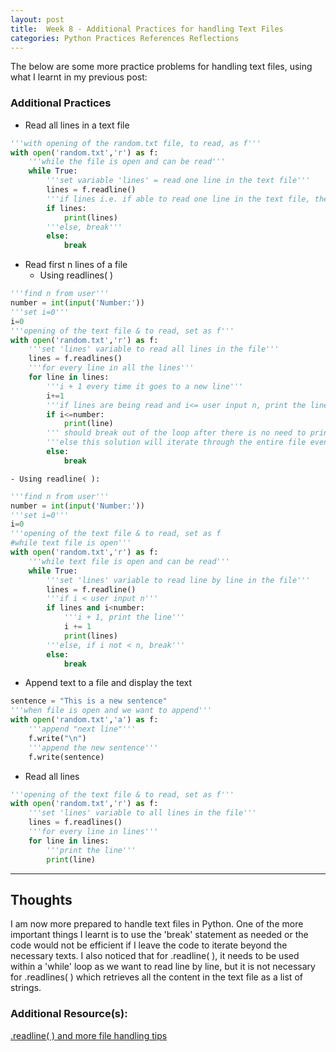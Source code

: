```yaml
---
layout: post
title:  Week 8 - Additional Practices for handling Text Files
categories: Python Practices References Reflections
---
```


The below are some more practice problems for handling text files, using what I learnt in my previous post:  

### Additional Practices

- Read all lines in a text file
```python
'''with opening of the random.txt file, to read, as f'''
with open('random.txt','r') as f:
    '''while the file is open and can be read'''
    while True:
        '''set variable 'lines' = read one line in the text file'''
        lines = f.readline()
        '''if lines i.e. if able to read one line in the text file, then print the line'''
        if lines:
            print(lines)
        '''else, break'''
        else:
            break
```  

- Read first n lines of a file 
    - Using readlines( )  
```python
'''find n from user'''
number = int(input('Number:'))
'''set i=0'''
i=0
'''opening of the text file & to read, set as f'''
with open('random.txt','r') as f:
    '''set 'lines' variable to read all lines in the file'''
    lines = f.readlines()
    '''for every line in all the lines'''
    for line in lines:
        '''i + 1 every time it goes to a new line'''
        i+=1
        '''if lines are being read and i<= user input n, print the line '''
        if i<=number:
            print(line)
        ''' should break out of the loop after there is no need to print'''
        '''else this solution will iterate through the entire file even if it does not have to print and i>n'''
        else:
            break
```
    - Using readline( ):  
```python
'''find n from user'''
number = int(input('Number:'))
'''set i=0'''
i=0
'''opening of the text file & to read, set as f
#while text file is open'''
with open('random.txt','r') as f:
    '''while text file is open and can be read'''
    while True:
        '''set 'lines' variable to read line by line in the file'''
        lines = f.readline()
        '''if i < user input n'''
        if lines and i<number:
            '''i + 1, print the line'''
            i += 1
            print(lines)
        '''else, if i not < n, break'''
        else:
            break  
```  

- Append text to a file and display the text  
```python
sentence = "This is a new sentence"
'''when file is open and we want to append'''
with open('random.txt','a') as f:
    '''append "next line"'''
    f.write("\n")
    '''append the new sentence'''
    f.write(sentence)
```  

- Read all lines  
```python
'''opening of the text file & to read, set as f'''
with open('random.txt','r') as f:
    '''set 'lines' variable to all lines in the file'''
    lines = f.readlines()
    '''for every line in lines'''
    for line in lines:
        '''print the line'''
        print(line)
```

---

## Thoughts

I am now more prepared to handle text files in Python. One of the more important things I learnt is to use the 'break' statement as needed or the code would not be efficient if I leave the code to iterate beyond the necessary texts. I also noticed that for .readline( ), it needs to be used within a 'while' loop as we want to read line by line, but it is not necessary for .readlines( ) which retrieves all the content in the text file as a list of strings.


### Additional Resource(s):
[.readline( ) and more file handling tips](https://www.guru99.com/python-file-readline.html)  
